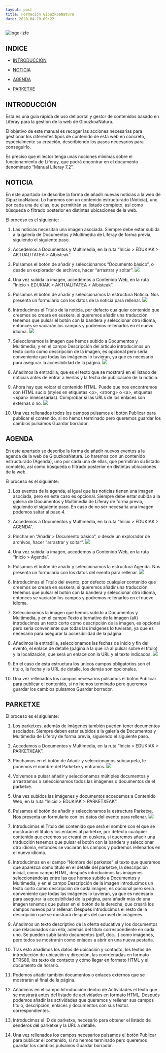 ```yaml
---
layout: post
title: Formación GipuzkoaNatura
date: 2020-04-20 09:22
---
```


![logo-izfe](/images/image2.png)


## INDICE 

- [INTRODUCCIÓN](#introducción)

- [NOTICIA](#noticia)

- [AGENDA](#agenda)

- [PARKETXE](#parketxe)

## INTRODUCCIÓN

Esta es una guía rápida de uso del portal y gestor de contenidos basado
en Liferay para la gestión de la web de GipuzkoaNatura.

El objetivo de este manual es recoger las acciones necesarias para
gestionar los diferentes tipos de contenido de esta web en concreto,
especialmente su creación, describiendo los pasos necesarios para
conseguirlo.

Es preciso que el lector tenga unas nociones mínimas sobre el
funcionamiento de Liferay, que podrá encontrar en el documento
denominado “Manual Liferay 7.2”.

## NOTICIA 

En este apartado se describe la forma de añadir nuevas noticias a la web
de GipuzkoaNatura. Lo haremos con un contenido estructurado (Noticia),
uno por cada una de ellas, que permitirán su listado completo, así como
búsqueda o filtrado posterior en distintas ubicaciones de la web.

El proceso es el siguiente:

1. Las noticias necesitan una imagen asociada. Siempre debe estar subida a
la galería de Documentos y Multimedia de Liferay de forma previa,
siguiendo el siguiente paso.

2. Accedemos a Documentos y Multimedia, en la ruta “Inicio \> EDUKIAK \>
AKTUALITATEA \> Albisteak”.

3. Pulsamos el botón de añadir y seleccionamos “Documento básico”, o
desde un explorador de archivos, hacer “arrastrar y soltar”.
![](/images/documentosnoticia.gif)

4. Una vez subida la imagen, accedemos a Contenido Web, en la ruta
“Inicio \> EDUKIAK \> AKTUALITATEA \> Albisteak”.

5. Pulsamos el botón de añadir y seleccionamos la estructura Noticia. Nos
presenta un formulario con los datos de la noticia para rellenar.
![](/images/noticia.gif)

6. Introducimos el Título de la noticia, por defecto cualquier contenido que
creemos se creará en euskera, si queremos añadir una traducción tenemos
que pulsar el botón con la bandera y seleccionar otro idioma, entonces
se vaciarán los campos y podremos rellenarlos en el nuevo idioma.
![](/images/idioma.gif)

7. Seleccionamos la imagen que hemos subido a Documentos y Multimedia, y
en el campo Descripción del artículo introducimos un texto corto como
descripción de la imagen, es opcional pero sería conveniente que todas
las imágenes lo tuvieran, ya que es necesario para asegurar la
accesibilidad de la página.
![](/images/imagen.gif)

8. Añadimos la entradilla, que es el texto que se mostrará en el listado
de noticias antes de entrar a leerlas y la fecha de publicación de la noticia.

9. Ahora hay que volcar el contenido HTML. Puede que nos encontremos con
HTML sucio (styles en etiquetas \<p\>, \<strong\> o \<a\>, etiquetas \<span\> innecesarias). Comprobar si
las URLs de los enlaces son externas o no.
![](/images/html.gif)

10. Una vez rellenados todos los campos pulsamos el botón Publicar para
publicar el contenido, si no hemos terminado pero queremos guardar los
cambios pulsamos Guardar borrador.

## AGENDA

En este apartado se describe la forma de añadir nuevos eventos a la
agenda de la web de GipuzkoaNatura. Lo haremos con un contenido
estructurado (Agenda), uno por cada una de ellas, que permitirán su
listado completo, así como búsqueda o filtrado posterior en distintas
ubicaciones de la web.

El proceso es el siguiente:

1. Los eventos de la agenda, al igual que las noticias tienen una imagen
asociada, pero en este caso es opcional. Siempre debe estar subida a la
galería de Documentos y Multimedia de Liferay de forma previa, siguiendo
el siguiente paso. En caso de no ser necesaria una imagen podemos saltar al paso 4.

2. Accedemos a Documentos y Multimedia, en la ruta “Inicio \> EDUKIAK \>
AGENDA”.

3. Pinchar en “Añadir \> Documento básico”, o desde un explorador de
archivos, hacer “arrastrar y soltar”.
![](/images/documentosagenda.gif)

4. Una vez subida la imagen, accedemos a Contenido Web, en la ruta
“Inicio \> Agenda”.

5. Pulsamos el botón de añadir y seleccionamos la estructura Agenda. Nos
presenta un formulario con los datos del evento para rellenar.
![](/images/agenda.gif)

6. Introducimos el Título del evento, por defecto cualquier contenido que
creemos se creará en euskera, si queremos añadir una traducción tenemos
que pulsar el botón con la bandera y seleccionar otro idioma, entonces
se vaciarán los campos y podremos rellenarlos en el nuevo idioma.

7. Seleccionamos la imagen que hemos subido a Documentos y Multimedia, y
en el campo Texto alternativo de la imagen (alt) introducimos un texto
corto como descripción de la imagen, es opcional pero sería conveniente
que todas las imágenes lo tuvieran, ya que es necesario para asegurar la
accesibilidad de la página.

9. Añadimos la entradilla, seleccionamos las fechas de inicio y fin del
evento, el enlace de detalle (página a la que irá al pulsar sobre el
título) y la localización, que será un enlace con la URL y el texto
indicados.
![](/images/image6.png)

10. En el caso de esta estructura los únicos campos obligatorios son el
título, la fecha y la URL de detalle, los demás son opcionales.

11. Una vez rellenados los campos necesarios pulsamos el botón Publicar
para publicar el contenido, si no hemos terminado pero queremos guardar
los cambios pulsamos Guardar borrador.

## PARKETXE

El proceso es el siguiente:

1. Los parketxes, además de imágenes también pueden tener documentos
asociados. Siempre deben estar subidos a la galería de Documentos y
Multimedia de Liferay de forma previa, siguiendo el siguiente paso.

2. Accedemos a Documentos y Multimedia, en la ruta “Inicio \> EDUKIAK \>
PARKETXEAK”.

3. Pinchamos en el botón de Añadir y seleccionamos subcarpeta, le ponemos
el nombre del Parketxe y entramos.
![](/images/documentosparketxe.gif)

4. Volvemos a pulsar añadir y seleccionamos múltiples documentos y
arrastramos o seleccionamos todos las imágenes o documentos de el
parketxe.

4. Una vez subidos las imágenes y documentos accedemos a Contenido Web,
en la ruta “Inicio \> EDUKIAK \> PARKETXEAK”.

5. Pulsamos el botón de añadir y seleccionamos la estructura Parketxe.
Nos presenta un formulario con los datos del evento para rellenar.
![](/images/parketxe.gif)

6. Introducimos el Título del contenido que será el nombre con el que se
mostrarán el título y los enlaces al parketxe, por defecto cualquier
contenido que creemos se creará en euskera, si queremos añadir una
traducción tenemos que pulsar el botón con la bandera y seleccionar otro
idioma, entonces se vaciarán los campos y podremos rellenarlos en el
nuevo idioma.

7. Introducimos en el campo “Nombre del parketxe” el texto que queramos
que aparezca como título en el detalle del parketxe, la descripción
inicial, como campo HTML, después introducimos las imágenes
seleccionándolas entre las que hemos subido a Documentos y Multimedia,
y en el campo Descripción de la imagen introducimos un texto corto como
descripción de cada imagen, es opcional pero sería conveniente que todas
las imágenes lo tuvieran, ya que es necesario para asegurar la
accesibilidad de la página, para añadir más de una imagen tenemos que
pulsar en el botón de la derecha, que creará los campos nuevos para
rellenar. Después introducimos el resto de la descripción que se
mostrará después del carrusel de imágenes.

8. Añadimos un texto descriptivo de la oferta educativa y los documentos
que relacionados con ella, además del título correspondiente en cada
uno. Se pueden subir tanto documentos (pdf, doc…) como imágenes, pero
todos se mostrarán como enlaces a abrir en una nueva pestaña.

9. Tras esto añadimos los datos de ubicación y contacto, los textos de
introducción de ubicación y dirección, las coordenadas en formato
ETRS89, los texto de contacto y cómo llegar en formato HTML y el
documento de horario.

10. Podemos añadir también documentos o enlaces externos que se mostrarán
al final de la página.

11. Añadimos en el campo Introducción dentro de Actividades el texto que
se mostrará antes del listado de actividades en formato HTML. Después
podemos añadir las actividades que queramos y rellenar sus campos
título, descripción, enlaces y documentos con sus textos
correspondientes.

12. Introducimos el ID de parketxe, necesario para obtener el listado de
senderos del parketxe y la URL a detalle.

13. Una vez rellenados los campos necesarios pulsamos el botón Publicar
para publicar el contenido, si no hemos terminado pero queremos guardar
los cambios pulsamos Guardar borrador.
